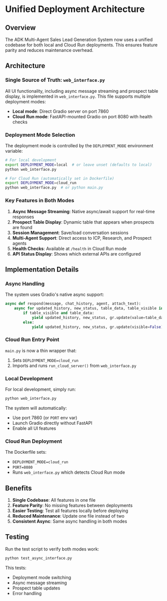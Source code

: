 # Unified Deployment Architecture

## Overview

The ADK Multi-Agent Sales Lead Generation System now uses a unified codebase for both local and Cloud Run deployments. This ensures feature parity and reduces maintenance overhead.

## Architecture

### Single Source of Truth: `web_interface.py`

All UI functionality, including async message streaming and prospect table display, is implemented in `web_interface.py`. This file supports multiple deployment modes:

- **Local mode**: Direct Gradio server on port 7860
- **Cloud Run mode**: FastAPI-mounted Gradio on port 8080 with health checks

### Deployment Mode Selection

The deployment mode is controlled by the `DEPLOYMENT_MODE` environment variable:

```bash
# For local development
export DEPLOYMENT_MODE=local  # or leave unset (defaults to local)
python web_interface.py

# For Cloud Run (automatically set in Dockerfile)
export DEPLOYMENT_MODE=cloud_run
python web_interface.py  # or python main.py
```

### Key Features in Both Modes

1. **Async Message Streaming**: Native async/await support for real-time responses
2. **Prospect Table Display**: Dynamic table that appears when prospects are found
3. **Session Management**: Save/load conversation sessions
4. **Multi-Agent Support**: Direct access to ICP, Research, and Prospect agents
5. **Health Checks**: Available at `/health` in Cloud Run mode
6. **API Status Display**: Shows which external APIs are configured

## Implementation Details

### Async Handling

The system uses Gradio's native async support:

```python
async def respond(message, chat_history, agent, attach_text):
    async for updated_history, new_status, table_data, table_visible in web_interface.process_message_stream(...):
        if table_visible and table_data:
            yield updated_history, new_status, gr.update(value=table_data, visible=True)
        else:
            yield updated_history, new_status, gr.update(visible=False)
```

### Cloud Run Entry Point

`main.py` is now a thin wrapper that:
1. Sets `DEPLOYMENT_MODE=cloud_run`
2. Imports and runs `run_cloud_server()` from `web_interface.py`

### Local Development

For local development, simply run:
```bash
python web_interface.py
```

The system will automatically:
- Use port 7860 (or `PORT` env var)
- Launch Gradio directly without FastAPI
- Enable all UI features

### Cloud Run Deployment

The Dockerfile sets:
- `DEPLOYMENT_MODE=cloud_run`
- `PORT=8080`
- Runs `web_interface.py` which detects Cloud Run mode

## Benefits

1. **Single Codebase**: All features in one file
2. **Feature Parity**: No missing features between deployments
3. **Easier Testing**: Test all features locally before deploying
4. **Reduced Maintenance**: Update one file instead of two
5. **Consistent Async**: Same async handling in both modes

## Testing

Run the test script to verify both modes work:
```bash
python test_async_interface.py
```

This tests:
- Deployment mode switching
- Async message streaming
- Prospect table updates
- Error handling
